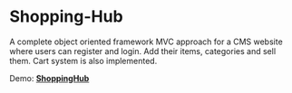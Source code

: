 Shopping-Hub
============

A complete object oriented framework MVC approach for a CMS website where users can register and login. Add their items, categories and sell them. Cart system is also implemented. 

Demo: **[ShoppingHub](http://shoppinghub.freeweb.pk/)**



